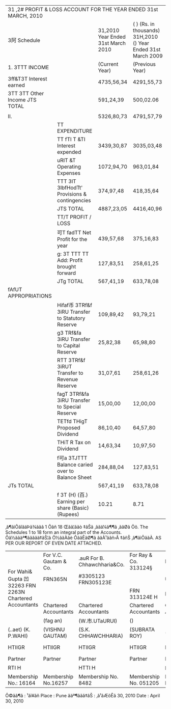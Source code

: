 <html><body><table><tr><td colspan="4">31 ,2# PROFIT & LOSS ACCOUNT FOR THE YEAR ENDED 31st MARCH, 2010</td></tr><tr><td colspan="2">3阿 Schedule</td><td>31,2010 Year Ended 31st March 2010</td><td>( ) (Rs. in thousands) 31H,2010 () Year Ended 31st March 2009</td></tr><tr><td colspan="2">1. 3TTT INCOME</td><td>(Current Year)</td><td>(Previous Year)</td></tr><tr><td>3ff&T3T Interest earned</td><td></td><td>4735,56,34</td><td>4291,55,73</td></tr><tr><td>3TT 3TT Other Income JTS TOTAL</td><td></td><td>591,24,39</td><td>500,02.06</td></tr><tr><td></td><td></td><td></td><td></td></tr><tr><td>II. </td><td></td><td>5326,80,73</td><td>4791,57,79</td></tr><tr><td></td><td>TT EXPENDITURE</td><td></td><td></td></tr><tr><td></td><td>TT fTI T &TI Interest expended</td><td>3439,30,87</td><td>3035,03,48</td></tr><tr><td></td><td>uRIT &T Operating Expenses</td><td>1072,94,70</td><td>963,01,84</td></tr><tr><td></td><td>TTT 3lT 3lbfHodTt' Provisions & contingencies</td><td>374,97,48</td><td>418,35,64</td></tr><tr><td></td><td>JTS TOTAL</td><td>4887,23,05</td><td>4416,40,96</td></tr><tr><td></td><td>TT/T PROFIT / LOSS</td><td></td><td></td></tr><tr><td></td><td>可T fadTT Net Profit for the year</td><td>439,57,68</td><td>375,16,83</td></tr><tr><td></td><td>g: 3T TTT TT Add: Profit brought forward</td><td>127,83,51</td><td>258,61,25</td></tr><tr><td></td><td>JTg TOTAL</td><td>567,41,19</td><td>633,78,08</td></tr><tr><td>fAfUT APPROPRIATIONS</td><td></td><td></td><td></td></tr><tr><td></td><td>Hifaf币 3TRf&f 3iRU Transfer to Statutory Reserve</td><td>109,89,42</td><td>93,79,21</td></tr><tr><td></td><td>g3 TRf&fa 3iRU Transfer to Capital Reserve</td><td>25,82,38</td><td>65,98,80</td></tr><tr><td></td><td>RTT 3TRf&f 3iRUT Transfer to Revenue Reserve</td><td>31,07,61</td><td>258,61,26</td></tr><tr><td></td><td>fagT 3TRf&fa 3iRU Transfer to Special Reserve</td><td>15,00,00</td><td>12,00,00</td></tr><tr><td></td><td>TETfd THigT Proposed Dividend</td><td>86,10,40</td><td>64,57,80</td></tr><tr><td></td><td>THiT R  Tax on Dividend</td><td>14,63,34</td><td>10,97,50</td></tr><tr><td></td><td>f可a 3TJTTT Balance caried over to Balance Sheet</td><td>284,88,04</td><td>127,83,51</td></tr><tr><td>JTs TOTAL</td><td></td><td>567,41,19</td><td>633,78,08</td></tr><tr><td></td><td>f 3T (H) (百.) Earning per share (Basic) (Rupees)</td><td>10.21</td><td>8.71</td></tr></table></body></html>

‚ã¶ãìÔãîãäÞã¾ããâ 1 Ôãñ 18 Œãã¦ããò ‡ãŠã ‚ããä¼ã¶¶ã ‚ãâØã Öõ. The Schedules 1 to 18 form an integral part of the Accounts. Ôã½ããäª¶ããâãä‡ãŠ¦ã Ö½ããÀãè ÔãâÊãØ¶ã ãäÀ¹ããñ›Ã ‡ãñŠ ‚ã¶ãìÔããÀ. AS PER OUR REPORT OF EVEN DATE ATTACHED.  

<html><body><table><tr><td rowspan="5">For Wahi& Gupta 凹 32263 FRN 2263N Chartered Accountants</td><td>For V.C. Gautam & Co.</td><td>.auR For B. Chhawchharia&Co.</td><td>For Ray & Co. 313124§</td><td>For Jodh Joshi and Co.</td><td># For JCR & Co.</td></tr><tr><td>FRN365N</td><td>#3305123 FRN305123E</td><td></td><td>U53IRUT1043173dCT</td><td>U53TRUT1052703dcT</td></tr><tr><td></td><td></td><td>FRN 313124E H</td><td>FRN104317W R</td><td>FRN105270W</td></tr><tr><td>Chartered Accountants</td><td>Chartered Accountants</td><td>Chartered Accountants</td><td>Chartered Accountants</td><td>Chartered Accountants</td></tr><tr><td>(fag an)</td><td>(W.市.UTaURUI)</td><td>()</td><td></td><td></td></tr><tr><td>(..aet) (K. P.WAHI)</td><td>(VISHNU GAUTAM)</td><td>(S.K. CHHAWCHHARIA)</td><td>(SUBRATA ROY)</td><td>(YASH K VERMA)</td><td></td></tr><tr><td>HTIIGR</td><td>HTIIGR</td><td>HTIIGR</td><td>HTIIGR</td><td>HIGR</td><td>(K. S. RAGHAVAN) HNIGR</td></tr><tr><td>Partner</td><td>Partner</td><td>Partner</td><td>Partner</td><td>Partner</td><td>Partner</td></tr><tr><td>RTI H</td><td></td><td>HTTI H</td><td></td><td>HGI H师</td><td>HRI H</td></tr><tr><td>Membership No.: 16164</td><td>Membership No.16257</td><td>Membership No. 8482</td><td>Membership No. 051205</td><td>Membership No.105954</td><td>Membership No. 16792</td></tr></table></body></html>  

Ô©ãã¶ã : ¹ãì¥ãñ Place : Pune ãäª¶ããâ‡ãŠ : ‚ã¹ãÆõÊã 30, 2010 Date : April 30, 2010  